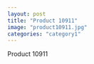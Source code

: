 ```yaml
---
layout: post
title: "Product 10911"
image: "product10911.jpg"
categories: "category1"
---
```

Product 10911
